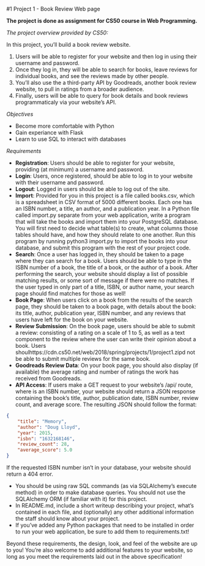 #1 Project 1 - Book Review Web page


**The project is done as assignment for CS50 course in Web Programming.**

_The project overview provided by CS50:_

In this project, you’ll build a book review website.
1. Users will be able to register for your website and then log in using their username and password.
2. Once they log in, they will be able to search for books, leave reviews for individual books, and see the reviews made by other people.
3. You’ll also use the a third-party API by Goodreads, another book review website, to pull in ratings from a broader audience.
4. Finally, users will be able to query for book details and book reviews programmaticaly via your website’s API.


_Objectives_

- Become more comfortable with Python
- Gain experiance with Flask
- Learn to use SQL to interact with databases

_Requirements_
- **Registration**: Users should be able to register for your website, providing (at minimum) a username and password.
- **Login**: Users, once registered, should be able to log in to your website with their username and password.
- **Logout**: Logged in users should be able to log out of the site.
- **Import**: Provided for you in this project is a file called books.csv, which is a spreadsheet in CSV format of 5000 different books. Each one has an ISBN number, a title, an author, and a publication year. In a Python file called import.py separate from your web application, write a program that will take the books and import them into your PostgreSQL database. You will first need to decide what table(s) to create, what columns those tables should have, and how they should relate to one another. Run this program by running python3 import.py to import the books into your database, and submit this program with the rest of your project code.
- **Search**: Once a user has logged in, they should be taken to a page where they can search for a book. Users should be able to type in the ISBN number of a book, the title of a book, or the author of a book. After performing the search, your website should display a list of possible matching results, or some sort of message if there were no matches. If the user typed in only part of a title, ISBN, or author name, your search page should find matches for those as well!
- **Book Page**: When users click on a book from the results of the search page, they should be taken to a book page, with details about the book: its title, author, publication year, ISBN number, and any reviews that users have left for the book on your website.
- **Review Submission**: On the book page, users should be able to submit a review: consisting of a rating on a scale of 1 to 5, as well as a text component to the review where the user can write their opinion about a book. Users shoulhttps://cdn.cs50.net/web/2018/spring/projects/1/project1.zipd not be able to submit multiple reviews for the same book.
- **Goodreads Review Data**: On your book page, you should also display (if available) the average rating and number of ratings the work has received from Goodreads.
- **API Access**: If users make a GET request to your website’s /api/<isbn> route, where <isbn> is an ISBN number, your website should return a JSON response containing the book’s title, author, publication date, ISBN number, review count, and average score. The resulting JSON should follow the format:
```JSON
{
    "title": "Memory",
    "author": "Doug Lloyd",
    "year": 2015,
    "isbn": "1632168146",
    "review_count": 28,
    "average_score": 5.0
}
```
If the requested ISBN number isn’t in your database, your website should return a 404 error.

- You should be using raw SQL commands (as via SQLAlchemy’s execute method) in order to make database queries. You should not use the SQLAlchemy ORM (if familiar with it) for this project.
- In README.md, include a short writeup describing your project, what’s contained in each file, and (optionally) any other additional information the staff should know about your project.
- If you’ve added any Python packages that need to be installed in order to run your web application, be sure to add them to requirements.txt!

Beyond these requirements, the design, look, and feel of the website are up to you! You’re also welcome to add additional features to your website, so long as you meet the requirements laid out in the above specification!
